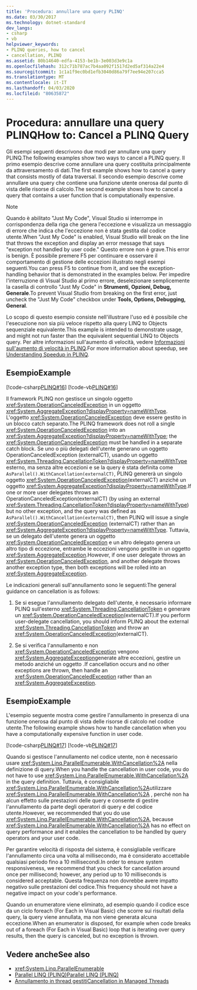 ```yaml
---
title: 'Procedura: annullare una query PLINQ'
ms.date: 03/30/2017
ms.technology: dotnet-standard
dev_langs:
- csharp
- vb
helpviewer_keywords:
- PLINQ queries, how to cancel
- cancellation, PLINQ
ms.assetid: 80b14640-edfa-4153-be1b-3e003d3e9c1a
ms.openlocfilehash: 312c71b787ac7b4aa092f1517d2ed5af314a22e4
ms.sourcegitcommit: 1c1a1f9ec0bd1efb3040d86a79f7ee94e207cca5
ms.translationtype: MT
ms.contentlocale: it-IT
ms.lasthandoff: 04/03/2020
ms.locfileid: "80635872"
---
```

# <a name="how-to-cancel-a-plinq-query"></a><span data-ttu-id="b64d6-102">Procedura: annullare una query PLINQ</span><span class="sxs-lookup"><span data-stu-id="b64d6-102">How to: Cancel a PLINQ Query</span></span>
<span data-ttu-id="b64d6-103">Gli esempi seguenti descrivono due modi per annullare una query PLINQ.</span><span class="sxs-lookup"><span data-stu-id="b64d6-103">The following examples show two ways to cancel a PLINQ query.</span></span> <span data-ttu-id="b64d6-104">Il primo esempio descrive come annullare una query costituita principalmente da attraversamento di dati.</span><span class="sxs-lookup"><span data-stu-id="b64d6-104">The first example shows how to cancel a query that consists mostly of data traversal.</span></span> <span data-ttu-id="b64d6-105">Il secondo esempio descrive come annullare una query che contiene una funzione utente onerosa dal punto di vista delle risorse di calcolo.</span><span class="sxs-lookup"><span data-stu-id="b64d6-105">The second example shows how to cancel a query that contains a user function that is computationally expensive.</span></span>

> [!NOTE]
> <span data-ttu-id="b64d6-106">Quando è abilitato "Just My Code", Visual Studio si interrompe in corrispondenza della riga che genera l'eccezione e visualizza un messaggio di errore che indica che l'eccezione non è stata gestita dal codice utente.</span><span class="sxs-lookup"><span data-stu-id="b64d6-106">When "Just My Code" is enabled, Visual Studio will break on the line that throws the exception and display an error message that says "exception not handled by user code."</span></span> <span data-ttu-id="b64d6-107">Questo errore non è grave.</span><span class="sxs-lookup"><span data-stu-id="b64d6-107">This error is benign.</span></span> <span data-ttu-id="b64d6-108">È possibile premere F5 per continuare e osservare il comportamento di gestione delle eccezioni illustrato negli esempi seguenti.</span><span class="sxs-lookup"><span data-stu-id="b64d6-108">You can press F5 to continue from it, and see the exception-handling behavior that is demonstrated in the examples below.</span></span> <span data-ttu-id="b64d6-109">Per impedire l'interruzione di Visual Studio al primo errore, deselezionare semplicemente la casella di controllo "Just My Code" in **Strumenti, Opzioni, Debug, Generale**.</span><span class="sxs-lookup"><span data-stu-id="b64d6-109">To prevent Visual Studio from breaking on the first error, just uncheck the "Just My Code" checkbox under **Tools, Options, Debugging, General**.</span></span>
>
> <span data-ttu-id="b64d6-110">Lo scopo di questo esempio consiste nell'illustrare l'uso ed è possibile che l'esecuzione non sia più veloce rispetto alla query LINQ to Objects sequenziale equivalente.</span><span class="sxs-lookup"><span data-stu-id="b64d6-110">This example is intended to demonstrate usage, and might not run faster than the equivalent sequential LINQ to Objects query.</span></span> <span data-ttu-id="b64d6-111">Per altre informazioni sull'aumento di velocità, vedere [Informazioni sull'aumento di velocità in PLINQ](../../../docs/standard/parallel-programming/understanding-speedup-in-plinq.md).</span><span class="sxs-lookup"><span data-stu-id="b64d6-111">For more information about speedup, see [Understanding Speedup in PLINQ](../../../docs/standard/parallel-programming/understanding-speedup-in-plinq.md).</span></span>

## <a name="example"></a><span data-ttu-id="b64d6-112">Esempio</span><span class="sxs-lookup"><span data-stu-id="b64d6-112">Example</span></span>

[!code-csharp[PLINQ#16](../../../samples/snippets/csharp/VS_Snippets_Misc/plinq/cs/plinqsamples.cs#16)]
[!code-vb[PLINQ#16](../../../samples/snippets/visualbasic/VS_Snippets_Misc/plinq/vb/plinqsnippets1.vb#16)]

<span data-ttu-id="b64d6-113">Il framework PLINQ non gestisce un singolo oggetto <xref:System.OperationCanceledException> in un oggetto <xref:System.AggregateException?displayProperty=nameWithType>. L'oggetto <xref:System.OperationCanceledException> deve essere gestito in un blocco catch separato.</span><span class="sxs-lookup"><span data-stu-id="b64d6-113">The PLINQ framework does not roll a single <xref:System.OperationCanceledException> into an <xref:System.AggregateException?displayProperty=nameWithType>; the <xref:System.OperationCanceledException> must be handled in a separate catch block.</span></span> <span data-ttu-id="b64d6-114">Se uno o più delegati dell'utente generano un oggetto OperationCanceledException (externalCT), usando un oggetto <xref:System.Threading.CancellationToken?displayProperty=nameWithType> esterno, ma senza altre eccezioni e se la query è stata definita come `AsParallel().WithCancellation(externalCT)`, PLINQ genererà un singolo oggetto <xref:System.OperationCanceledException>(externalCT) anziché un oggetto <xref:System.AggregateException?displayProperty=nameWithType>.</span><span class="sxs-lookup"><span data-stu-id="b64d6-114">If one or more user delegates throws an OperationCanceledException(externalCT) (by using an external <xref:System.Threading.CancellationToken?displayProperty=nameWithType>) but no other exception, and the query was defined as `AsParallel().WithCancellation(externalCT)`, then PLINQ will issue a single <xref:System.OperationCanceledException> (externalCT) rather than an <xref:System.AggregateException?displayProperty=nameWithType>.</span></span> <span data-ttu-id="b64d6-115">Tuttavia, se un delegato dell'utente genera un oggetto <xref:System.OperationCanceledException> e un altro delegato genera un altro tipo di eccezione, entrambe le eccezioni vengono gestite in un oggetto <xref:System.AggregateException>.</span><span class="sxs-lookup"><span data-stu-id="b64d6-115">However, if one user delegate throws an <xref:System.OperationCanceledException>, and another delegate throws another exception type, then both exceptions will be rolled into an <xref:System.AggregateException>.</span></span>

<span data-ttu-id="b64d6-116">Le indicazioni generali sull'annullamento sono le seguenti:</span><span class="sxs-lookup"><span data-stu-id="b64d6-116">The general guidance on cancellation is as follows:</span></span>

1. <span data-ttu-id="b64d6-117">Se si esegue l'annullamento delegato dell'utente, è necessario informare PLINQ sull'esterno <xref:System.Threading.CancellationToken> e generare un <xref:System.OperationCanceledException>(externalCT).</span><span class="sxs-lookup"><span data-stu-id="b64d6-117">If you perform user-delegate cancellation, you should inform PLINQ about the external <xref:System.Threading.CancellationToken> and throw an <xref:System.OperationCanceledException>(externalCT).</span></span>

2. <span data-ttu-id="b64d6-118">Se si verifica l'annullamento e non <xref:System.OperationCanceledException> vengono <xref:System.AggregateException>generate altre eccezioni, gestire un metodo anziché un oggetto .</span><span class="sxs-lookup"><span data-stu-id="b64d6-118">If cancellation occurs and no other exceptions are thrown, then handle an <xref:System.OperationCanceledException> rather than an <xref:System.AggregateException>.</span></span>

## <a name="example"></a><span data-ttu-id="b64d6-119">Esempio</span><span class="sxs-lookup"><span data-stu-id="b64d6-119">Example</span></span>

<span data-ttu-id="b64d6-120">L'esempio seguente mostra come gestire l'annullamento in presenza di una funzione onerosa dal punto di vista delle risorse di calcolo nel codice utente.</span><span class="sxs-lookup"><span data-stu-id="b64d6-120">The following example shows how to handle cancellation when you have a computationally expensive function in user code.</span></span>

[!code-csharp[PLINQ#17](../../../samples/snippets/csharp/VS_Snippets_Misc/plinq/cs/plinqsamples.cs#17)]
[!code-vb[PLINQ#17](../../../samples/snippets/visualbasic/VS_Snippets_Misc/plinq/vb/plinqsnippets1.vb#17)]

<span data-ttu-id="b64d6-121">Quando si gestisce l'annullamento nel codice utente, non è necessario usare <xref:System.Linq.ParallelEnumerable.WithCancellation%2A> nella definizione di query.</span><span class="sxs-lookup"><span data-stu-id="b64d6-121">When you handle the cancellation in user code, you do not have to use <xref:System.Linq.ParallelEnumerable.WithCancellation%2A> in the query definition.</span></span> <span data-ttu-id="b64d6-122">Tuttavia, è consigliabile <xref:System.Linq.ParallelEnumerable.WithCancellation%2A>utilizzare <xref:System.Linq.ParallelEnumerable.WithCancellation%2A> , perché non ha alcun effetto sulle prestazioni delle query e consente di gestire l'annullamento da parte degli operatori di query e del codice utente.</span><span class="sxs-lookup"><span data-stu-id="b64d6-122">However, we recommended that you do use <xref:System.Linq.ParallelEnumerable.WithCancellation%2A>, because <xref:System.Linq.ParallelEnumerable.WithCancellation%2A> has no effect on query performance and it enables the cancellation to be handled by query operators and your user code.</span></span>

<span data-ttu-id="b64d6-123">Per garantire velocità di risposta del sistema, è consigliabile verificare l'annullamento circa una volta al millisecondo, ma è considerato accettabile qualsiasi periodo fino a 10 millisecondi.</span><span class="sxs-lookup"><span data-stu-id="b64d6-123">In order to ensure system responsiveness, we recommend that you check for cancellation around once per millisecond; however, any period up to 10 milliseconds is considered acceptable.</span></span> <span data-ttu-id="b64d6-124">Questa frequenza non dovrebbe avere impatto negativo sulle prestazioni del codice.</span><span class="sxs-lookup"><span data-stu-id="b64d6-124">This frequency should not have a negative impact on your code's performance.</span></span>

<span data-ttu-id="b64d6-125">Quando un enumeratore viene eliminato, ad esempio quando il codice esce da un ciclo foreach (For Each in Visual Basic) che scorre sui risultati della query, la query viene annullata, ma non viene generata alcuna eccezione.</span><span class="sxs-lookup"><span data-stu-id="b64d6-125">When an enumerator is disposed, for example when code breaks out of a foreach (For Each in Visual Basic) loop that is iterating over query results, then the query is canceled, but no exception is thrown.</span></span>

## <a name="see-also"></a><span data-ttu-id="b64d6-126">Vedere anche</span><span class="sxs-lookup"><span data-stu-id="b64d6-126">See also</span></span>

- <xref:System.Linq.ParallelEnumerable>
- [<span data-ttu-id="b64d6-127">Parallel LINQ (PLINQ)</span><span class="sxs-lookup"><span data-stu-id="b64d6-127">Parallel LINQ (PLINQ)</span></span>](../../../docs/standard/parallel-programming/introduction-to-plinq.md)
- [<span data-ttu-id="b64d6-128">Annullamento in thread gestiti</span><span class="sxs-lookup"><span data-stu-id="b64d6-128">Cancellation in Managed Threads</span></span>](../../../docs/standard/threading/cancellation-in-managed-threads.md)
